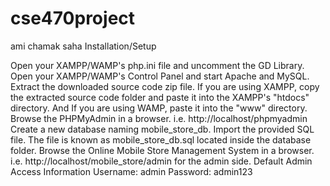 # cse470project
ami chamak saha 
Installation/Setup

Open your XAMPP/WAMP's php.ini file and uncomment the GD Library.
Open your XAMPP/WAMP's Control Panel and start Apache and MySQL.
Extract the downloaded source code zip file.
If you are using XAMPP, copy the extracted source code folder and paste it into the XAMPP's "htdocs" directory. And If you are using WAMP, paste it into the "www" directory.
Browse the PHPMyAdmin in a browser. i.e. http://localhost/phpmyadmin
Create a new database naming mobile_store_db.
Import the provided SQL file. The file is known as mobile_store_db.sql located inside the database folder.
Browse the Online Mobile Store Management System in a browser. i.e. http://localhost/mobile_store/admin for the admin side.
Default Admin Access Information
Username: admin
Password: admin123

